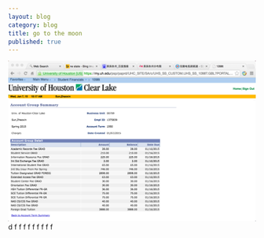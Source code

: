 ```yaml
---
layout: blog
category: blog
title: go to the moon
published: true
---
```


![QQ20150107-1@2x.png](/_posts/QQ20150107-1@2x.png)
d
f
f
f
f
f
f
f
f
f